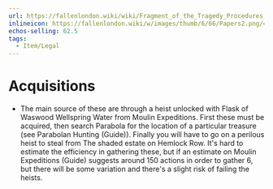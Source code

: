 ```yaml
---
url: https://fallenlondon.wiki/wiki/Fragment_of_the_Tragedy_Procedures
inlineicon: https://fallenlondon.wiki/w/images/thumb/6/66/Papers2.png/40px-Papers2.png
echos-selling: 62.5
tags:
  - Item/Legal
---
```

# Acquisitions
- The main source of these are through a heist unlocked with Flask of Waswood Wellspring Water from Moulin Expeditions. First these must be acquired, then search Parabola for the location of a particular treasure (see Parabolan Hunting (Guide)). Finally you will have to go on a perilous heist to steal from The shaded estate on Hemlock Row. It's hard to estimate the efficiency in gathering these, but if an estimate on Moulin Expeditions (Guide) suggests around 150 actions in order to gather 6, but there will be some variation and there's a slight risk of failing the heists.